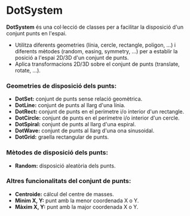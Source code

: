 # DotSystem
<p><b>DotSystem</b> és una col·lecció de classes per a facilitar la disposició d'un conjunt punts en l'espai.</p>
<ul>
	<li>Utilitza diferents geometries (línia, cercle, rectangle, poligon, ...) i diferents mètodes (random, easing, symmetry, ...) per a establir la posició a l'espai 2D/3D d'un conjunt de punts.</li>
	<li>Aplica transformacions 2D/3D sobre el conjunt de punts (translate, rotate, ...).</li>
</ul>

<h3> Geometries de disposició dels punts: </h3>
<ul>
  <li> <b>DotSet:</b> conjunt de punts sense relació geomètrica.</li>
  <li> <b>DotLine:</b> conjunt de punts al llarg d'una línia.</li>
  <li> <b>DotRect:</b> conjunt de punts en el perimetre i/o interior d'un rectangle.</li>
  <li> <b>DotCircle:</b> conjunt de punts en el perímetre i/o interior d'un cercle.</li>
  <li> <b>DotSpiral:</b> conjunt de punts al llarg d'una espiral.</li>
  <li> <b>DotWave:</b> conjunt de punts al llarg d'una ona sinusoidal.</li>
  <li> <b>DotGrid:</b> graella rectangular de punts.</li>
</ul>

<h3> Mètodes de disposició dels punts: </h3>
<ul>
  <li> <b>Random:</b> disposició aleatòria dels punts. </li>
</ul>

<h3> Altres funcionalitats del conjunt de punts: </h3>
<ul>
  <li> <b>Centroide:</b> cálcul del centre de masses. </li>
  <li> <b>Minim X, Y:</b> punt amb la menor coordenada X o Y. </li>
  <li> <b>Màxim X, Y:</b> punt amb la major coordenada X o Y. </li>
</ul>

